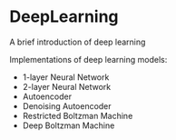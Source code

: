 # DeepLearning

A brief introduction of deep learning

Implementations of deep learning models:
- 1-layer Neural Network
- 2-layer Neural Network
- Autoencoder
- Denoising Autoencoder
- Restricted Boltzman Machine
- Deep Boltzman Machine